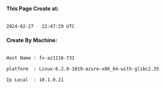 
   
#### This Page Create at:

```bash

2024-02-27 - 22:47:29 UTC

```

#### Create By Machine:

```bash

Host Name : fv-az1116-731

platform  : Linux-6.2.0-1019-azure-x86_64-with-glibc2.35

Ip Local  : 10.1.0.21

```

